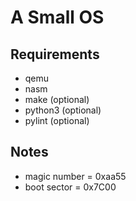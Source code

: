 A Small OS
==========

Requirements
------------
- qemu
- nasm
- make (optional)
- python3 (optional)
- pylint (optional)

Notes
-----
- magic number = 0xaa55
- boot sector = 0x7C00
